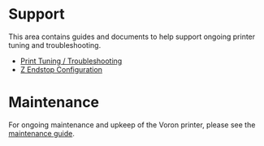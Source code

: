 # Support

This area contains guides and documents to help support ongoing printer tuning and troubleshooting.

* [Print Tuning / Troubleshooting](./print_tuning_troubleshooting.md)
* [Z Endstop Configuration](./z_endstop_configuration.md)

# Maintenance

For ongoing maintenance and upkeep of the Voron printer, please see the [maintenance guide](./maintenance/README.md).